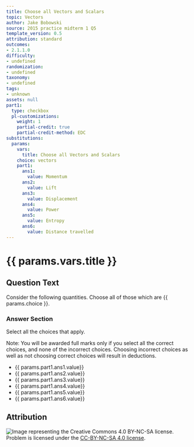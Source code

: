 ```yaml
---
title: Choose all Vectors and Scalars
topic: Vectors
author: Jake Bobowski
source: 2015 practice midterm 1 Q5
template_version: 0.5
attribution: standard
outcomes:
- 2.1.1.0
difficulty:
- undefined
randomization:
- undefined
taxonomy:
- undefined
tags:
- unknown
assets: null
part1:
  type: checkbox
  pl-customizations:
    weight: 1
    partial-credit: true
    partial-credit-method: EDC
substitutions:
  params:
    vars:
      title: Choose all Vectors and Scalars
    choice: vectors
    part1:
      ans1:
        value: Momentum
      ans2:
        value: Lift
      ans3:
        value: Displacement
      ans4:
        value: Power
      ans5:
        value: Entropy
      ans6:
        value: Distance travelled
---
```

# {{ params.vars.title }}
## Question Text

Consider the following quantities. Choose all of those which are {{ params.choice }}.

### Answer Section

Select all the choices that apply.

Note: You will be awarded full marks only if you select all the correct choices, and none of the incorrect choices. Choosing incorrect choices as well as not choosing correct choices will result in deductions.

- {{ params.part1.ans1.value}}
- {{ params.part1.ans2.value}}
- {{ params.part1.ans3.value}}
- {{ params.part1.ans4.value}}
- {{ params.part1.ans5.value}}
- {{ params.part1.ans6.value}}

## Attribution

![Image representing the Creative Commons 4.0 BY-NC-SA license.](https://mirrors.creativecommons.org/presskit/buttons/88x31/png/by-nc-sa.png) Problem is licensed under the [CC-BY-NC-SA 4.0 license](https://creativecommons.org/licenses/by-nc-sa/4.0/).